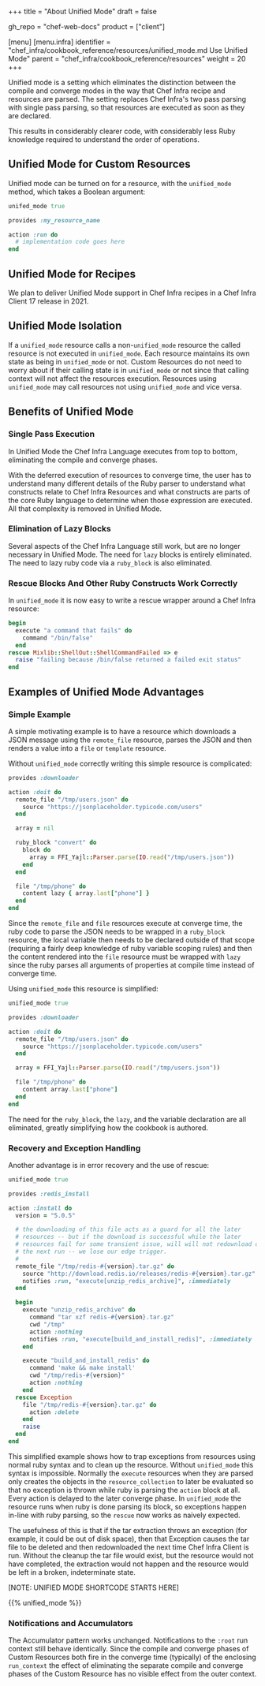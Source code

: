 +++
title = "About Unified Mode"
draft = false

gh_repo = "chef-web-docs"
product = ["client"]

[menu]
  [menu.infra]
    identifier = "chef_infra/cookbook_reference/resources/unified_mode.md Use Unified Mode"
    parent = "chef_infra/cookbook_reference/resources"
    weight = 20
+++


Unified mode is a setting which eliminates the distinction between the compile and converge modes in the way that Chef Infra recipe and resources are parsed. The setting replaces Chef Infra's two pass parsing with single pass parsing, so that resources are executed as soon as they are declared.

This results in considerably clearer code, with considerably less Ruby knowledge required to understand the order of operations.

## Unified Mode for Custom Resources

Unified mode can be turned on for a resource, with the `unified_mode` method, which takes a Boolean argument:

```ruby
unifed_mode true

provides :my_resource_name

action :run do
  # implementation code goes here
end
```

## Unified Mode for Recipes

We plan to deliver Unified Mode support in Chef Infra recipes in a Chef Infra Client 17 release in 2021.

## Unified Mode Isolation

If a `unified_mode` resource calls a non-`unified_mode` resource the called resource is not executed in `unified_mode`. Each resource maintains its own state as being in `unified_mode` or not. Custom Resources do not need to worry about if their calling state is in `unified_mode` or not since that calling context will not affect the resources execution. Resources using `unified_mode` may call resources not using `unified_mode` and vice versa.

## Benefits of Unified Mode

### Single Pass Execution

In Unified Mode the Chef Infra Language executes from top to bottom, eliminating the compile and converge phases.

With the deferred execution of resources to converge time, the user has to understand many different details of the Ruby parser to understand what constructs relate to Chef Infra Resources and what constructs are parts of the core Ruby language to determine when those expression are executed. All that complexity is removed
in Unified Mode.

### Elimination of Lazy Blocks

Several aspects of the Chef Infra Language still work, but are no longer necessary in Unified Mode. The need for `lazy` blocks is entirely eliminated. The need to lazy ruby code via a `ruby_block` is also eliminated.

### Rescue Blocks And Other Ruby Constructs Work Correctly

In `unified_mode` it is now easy to write a rescue wrapper around a Chef Infra resource:

```ruby
begin
  execute "a command that fails" do
    command "/bin/false"
  end
rescue Mixlib::ShellOut::ShellCommandFailed => e
  raise "failing because /bin/false returned a failed exit status"
end
```

## Examples of Unified Mode Advantages

### Simple Example

A simple motivating example is to have a resource which downloads a JSON message using the `remote_file` resource, parses the JSON and then renders a value into a `file` or `template` resource.

Without `unified_mode` correctly writing this simple resource is complicated:

```ruby
provides :downloader

action :doit do
  remote_file "/tmp/users.json" do
    source "https://jsonplaceholder.typicode.com/users"
  end

  array = nil

  ruby_block "convert" do
    block do
      array = FFI_Yajl::Parser.parse(IO.read("/tmp/users.json"))
    end
  end

  file "/tmp/phone" do
    content lazy { array.last["phone"] }
  end
end
```

Since the `remote_file` and `file` resources execute at converge time, the ruby code to parse the JSON needs to be wrapped in a `ruby_block` resource, the local variable then needs to be declared outside of that scope (requiring a fairly deep knowledge of ruby variable scoping rules) and then the content rendered into the `file` resource must be wrapped with `lazy` since the ruby parses all arguments of properties at compile time instead of converge time.

Using `unified_mode` this resource is simplified:

```ruby
unified_mode true

provides :downloader

action :doit do
  remote_file "/tmp/users.json" do
    source "https://jsonplaceholder.typicode.com/users"
  end

  array = FFI_Yajl::Parser.parse(IO.read("/tmp/users.json"))

  file "/tmp/phone" do
    content array.last["phone"]
  end
end
```

The need for the `ruby_block`, the `lazy`, and the variable declaration are all eliminated, greatly simplifying how the cookbook is authored.

### Recovery and Exception Handling

Another advantage is in error recovery and the use of rescue:

```ruby
unified_mode true

provides :redis_install

action :install do
  version = "5.0.5"

  # the downloading of this file acts as a guard for all the later
  # resources -- but if the download is successful while the later
  # resources fail for some transient issue, will will not redownload on
  # the next run -- we lose our edge trigger.
  #
  remote_file "/tmp/redis-#{version}.tar.gz" do
    source "http://download.redis.io/releases/redis-#{version}.tar.gz"
    notifies :run, "execute[unzip_redis_archive]", :immediately
  end

  begin
    execute "unzip_redis_archive" do
      command "tar xzf redis-#{version}.tar.gz"
      cwd "/tmp"
      action :nothing
      notifies :run, "execute[build_and_install_redis]", :immediately
    end

    execute "build_and_install_redis" do
      command 'make && make install'
      cwd "/tmp/redis-#{version}"
      action :nothing
    end
  rescue Exception
    file "/tmp/redis-#{version}.tar.gz" do
      action :delete
    end
    raise
  end
end
```

This simplified example shows how to trap exceptions from resources using normal ruby syntax and to clean up the resource. Without `unified_mode` this syntax is impossible. Normally the `execute` resources when they are parsed only creates the objects in the `resource_collection` to later be evaluated so that no exception is thrown while ruby is parsing the `action` block at all. Every action is delayed to the later converge phase. In `unified_mode` the resource runs when ruby is done parsing its block, so exceptions happen in-line with ruby parsing, so the `rescue` now works as naively expected.

The usefulness of this is that if the tar extraction throws an exception (for example, it could be out of disk space), then that Exception causes the tar file to be deleted and then redownloaded the next time Chef Infra Client is run. Without the cleanup the tar file would exist, but the resource would not have completed, the extraction would not happen and the resource would be left in a broken, indeterminate state.

[NOTE: UNIFIED MODE SHORTCODE STARTS HERE]

{{% unified_mode %}}

### Notifications and Accumulators

The Accumulator pattern works unchanged. Notifications to the `:root` run context still behave identically. Since the compile and converge phases of Custom Resources both fire in the converge time (typically) of the enclosing `run_context` the effect of eliminating the separate compile and converge phases of the Custom Resource has no visible effect from the outer context.

